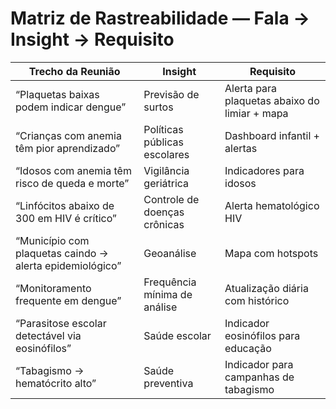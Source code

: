 # Matriz de Rastreabilidade — Fala → Insight → Requisito

| Trecho da Reunião | Insight | Requisito |
|---|---|---|
“Plaquetas baixas podem indicar dengue” | Previsão de surtos | Alerta para plaquetas abaixo do limiar + mapa |
“Crianças com anemia têm pior aprendizado” | Políticas públicas escolares | Dashboard infantil + alertas |
“Idosos com anemia têm risco de queda e morte” | Vigilância geriátrica | Indicadores para idosos |
“Linfócitos abaixo de 300 em HIV é crítico” | Controle de doenças crônicas | Alerta hematológico HIV |
“Município com plaquetas caindo → alerta epidemiológico” | Geoanálise | Mapa com hotspots |
“Monitoramento frequente em dengue” | Frequência mínima de análise | Atualização diária com histórico |
“Parasitose escolar detectável via eosinófilos” | Saúde escolar | Indicador eosinófilos para educação |
“Tabagismo → hematócrito alto” | Saúde preventiva | Indicador para campanhas de tabagismo |
